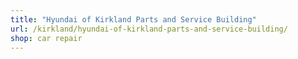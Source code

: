 ```yaml
---
title: "Hyundai of Kirkland Parts and Service Building"
url: /kirkland/hyundai-of-kirkland-parts-and-service-building/
shop: car repair
---
```

